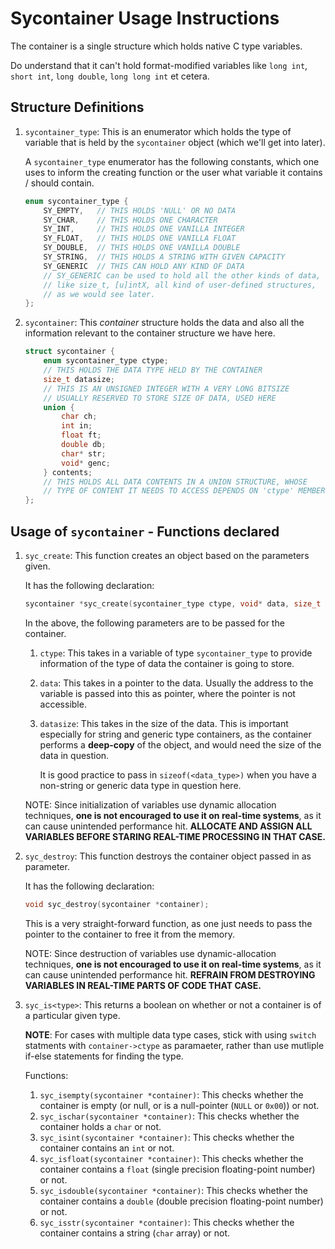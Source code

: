 # Sycontainer Usage Instructions

The container is a single structure which holds native C type variables.

Do understand that it can't hold format-modified variables like `long int`, `short int`, `long double`, `long long int` et cetera.

## Structure Definitions

1.  `sycontainer_type`: This is an enumerator which holds the type of variable that is held by the `sycontainer` object (which we'll get into later).

    A `sycontainer_type` enumerator has the following constants, which one uses to inform the creating function or the user what variable it contains / should contain.

    ```c
    enum sycontainer_type {
        SY_EMPTY,   // THIS HOLDS 'NULL' OR NO DATA
        SY_CHAR,    // THIS HOLDS ONE CHARACTER
        SY_INT,     // THIS HOLDS ONE VANILLA INTEGER
        SY_FLOAT,   // THIS HOLDS ONE VANILLA FLOAT
        SY_DOUBLE,  // THIS HOLDS ONE VANILLA DOUBLE
        SY_STRING,  // THIS HOLDS A STRING WITH GIVEN CAPACITY
        SY_GENERIC  // THIS CAN HOLD ANY KIND OF DATA
        // SY_GENERIC can be used to hold all the other kinds of data,
        // like size_t, [u]intX, all kind of user-defined structures,
        // as we would see later.
    };
    ```

2.  `sycontainer`: This *container* structure holds the data and also all the information relevant to the container structure we have here.

    ```c
    struct sycontainer {
        enum sycontainer_type ctype;
        // THIS HOLDS THE DATA TYPE HELD BY THE CONTAINER
        size_t datasize;
        // THIS IS AN UNSIGNED INTEGER WITH A VERY LONG BITSIZE
        // USUALLY RESERVED TO STORE SIZE OF DATA, USED HERE
        union {
            char ch;
            int in;
            float ft;
            double db;
            char* str;
            void* genc;
        } contents;
        // THIS HOLDS ALL DATA CONTENTS IN A UNION STRUCTURE, WHOSE
        // TYPE OF CONTENT IT NEEDS TO ACCESS DEPENDS ON 'ctype' MEMBER
    };
    ```

## Usage of `sycontainer` - Functions declared

1. `syc_create`: This function creates an object based on the parameters given.
    
    It has the following declaration:
    ```c
    sycontainer *syc_create(sycontainer_type ctype, void* data, size_t datasize);
    ```
    
    In the above, the following parameters are to be passed for the 
    container.

    1.  `ctype`: This takes in a variable of type `sycontainer_type` to provide information of the type of data the container is going to store.
    2.  `data`: This takes in a pointer to the data. Usually the address to the variable is passed into this as pointer, where the pointer is not accessible.
    3.  `datasize`: This takes in the size of the data. This is important especially for string and generic type containers, as the container performs a **deep-copy** of the object, and would need the size of the data in question.
    
        It is good practice to pass in `sizeof(<data_type>)` when you have a non-string or generic data type in question here.

    NOTE: Since initialization of variables use dynamic allocation techniques, **one is not encouraged to use it on real-time systems**, as it can cause unintended performance hit. **ALLOCATE AND ASSIGN ALL VARIABLES BEFORE STARING REAL-TIME PROCESSING IN THAT CASE.**

2.  `syc_destroy`: This function destroys the container object passed in as parameter.

    It has the following declaration:
    ```c
    void syc_destroy(sycontainer *container);
    ```

    This is a very straight-forward function, as one just needs to pass the pointer to the container to free it from the memory.

    NOTE: Since destruction of variables use dynamic-allocation techniques, **one is not encouraged to use it on real-time systems**, as it can cause unintended performance hit. **REFRAIN FROM DESTROYING VARIABLES IN REAL-TIME PARTS OF CODE THAT CASE.**

3. `syc_is<type>`: This returns a boolean on whether or not a container is of a particular given type.

    **NOTE**: For cases with multiple data type cases, stick with using `switch` statments with `container->ctype` as paramaeter, rather than use mutliple if-else statements for finding the type.

    Functions:
    1.  `syc_isempty(sycontainer *container)`: This checks whether the container is empty (or null, or is a null-pointer (`NULL` or `0x00`)) or not.
    2.  `syc_ischar(sycontainer *container)`: This checks whether the container holds a `char` or not.
    3.  `syc_isint(sycontainer *container)`: This checks whether the container contains an `int` or not.
    4.  `syc_isfloat(sycontainer *container)`: This checks whether the container contains a `float` (single precision floating-point number) or not.
    5.  `syc_isdouble(sycontainer *container)`: This checks whether the container contains a `double` (double precision floating-point number) or not.
    6.  `syc_isstr(sycontainer *container)`: This checks whether the container contains a string (`char` array) or not.